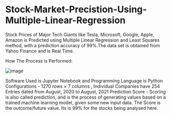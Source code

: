 # Stock-Market-Precistion-Using-Multiple-Linear-Regression

Stock Prices of Major Tech Giants like Tesla, Microsoft, Google, Apple, Amazon is Predicted using Multiple Linear Regression and Least Squares method, with a prediction accuracy of 99%.The data set is obtained from Yahoo Finance and is Real Time.

How The Process is Performed:

![image](https://user-images.githubusercontent.com/67979587/130528718-8dda1974-4271-4fb9-9b75-7b40f5766d2b.png)

Software Used is Jupyter Notebook and Programming Language is Python
Configurations - 1270 rows × 7 columns , Individual Companies have 254 Entries dated from August, 2020 to August, 2021
Prediction Score - Scoring is also called prediction, and is the process of generating values based on a trained machine learning model, given some new input data. The Score is the outcome/future value. Its is 99% for the stocks being analysed here.
